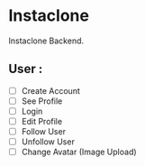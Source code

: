 # Instaclone

Instaclone Backend.

## User : 

- [ ] Create Account
- [ ] See Profile
- [ ] Login
- [ ] Edit Profile
- [ ] Follow User
- [ ] Unfollow User
- [ ] Change Avatar (Image Upload)